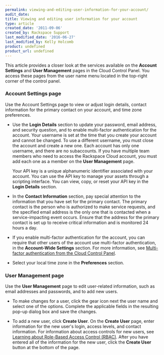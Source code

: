 ```yaml
---
permalink: viewing-and-editing-user-information-for-your-account/
audit_date:
title: Viewing and editing user information for your account
type: article
created_date: '2011-09-06'
created_by: Rackspace Support
last_modified_date: '2016-06-27'
last_modified_by: Kelly Holcomb
product: undefined
product_url: undefined
---
```


This article provides a closer look at the services available on
the **Account Settings** and **User Management** pages in the Cloud
Control Panel. You access these pages from the user name menu located
in the top-right corner of the control panel.

### Account Settings page

Use the Account Settings page to view or adjust login details, contact
information for the primary contact on your account, and time zone
preferences.

-   Use the **Login Details** section to update your password, email
    address, and security question, and to enable multi-factor authentication for the account. Your username is set at the time that
    you create your account and cannot be changed. To use a different
    username, you must close the account and create a new one. Each
    account has only one username, and there are no subaccounts. If you
    have multiple team members who need to access the Rackspace Cloud
    account, you must add each one as a member on the **User
    Management** page.

    Your API key is a unique alphanumeric identifier associated with
    your account. You can use the API key to manage your assets through
    a scripting interface. You can view, copy, or reset your API key in
    the **Login Details** section.

-   In the **Contact Information** section, pay special attention to the
    information that you have set for the primary contact. The primary
    contact is the person who is authorized to make service requests,
    and the specified email address is the only one that is contacted
    when a service-impacting event occurs. Ensure that the address for
    the primary contact is set up to receive critical information and is
    monitored 24 hours a day.

-   If you enable multi-factor authentication for the account, you can require that other users of the account use multi-factor authentication, in the **Account-Wide Settings** section. For more information, see [Multi-factor authentication from the Cloud Control Panel](/how-to/multi-factor-authentication-from-the-cloud-control-panel).     

-   Select your local time zone in the **Preferences** section.

### User Management page

Use the **User Management** page to edit user-related information, such
as email addresses and passwords, and to add new users.

-   To make changes for a user, click the gear icon next the user name
    and select one of the options. Complete the
    applicable fields in the resulting pop-up dialog box and save
    the changes.

-   To add a new user, click **Create User**. On the **Create
    User** page, enter information for the new user's login, access
    levels, and contact information. For information about access
    controls for new users, see [Learning about Role-Based Access Control (RBAC)](/how-to/overview-role-based-access-control-rbac).
    After you have entered all of the information for the new user,
    click the **Create User** button at the bottom of the page.
